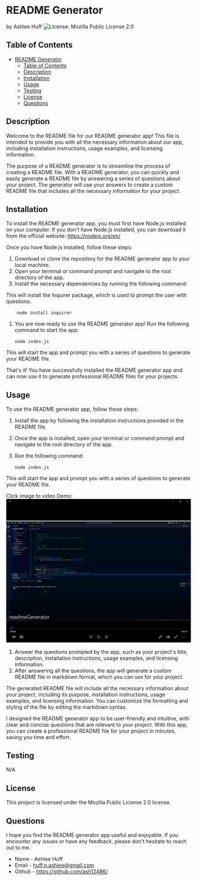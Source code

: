 
# README Generator

by Ashlee Huff
![License: Mozilla Public License 2.0](https://img.shields.io/badge/License-Mozilla_Public-blue.svg)

## Table of Contents
- [README Generator](#readme-generator)
  - [Table of Contents](#table-of-contents)
  - [Description](#description)
  - [Installation](#installation)
  - [Usage](#usage)
  - [Testing](#testing)
  - [License](#license)
  - [Questions](#questions)

## Description
Welcome to the README file for our README generator app! This file is intended to provide you with all the necessary information about our app, including installation instructions, usage examples, and licensing information.

The purpose of a README generator is to streamline the process of creating a README file. With a README generator, you can quickly and easily generate a README file by answering a series of questions about your project. The generator will use your answers to create a custom README file that includes all the necessary information for your project.

## Installation
To install the README generator app, you must first have Node.js installed on your computer. If you don't have Node.js installed, you can download it from the official website: https://nodejs.org/en/

Once you have Node.js installed, follow these steps:
1. Download or clone the repository for the README generator app to your local machine.
2. Open your terminal or command prompt and navigate to the root directory of the app.
3. Install the necessary dependencies by running the following command:

This will install the Inquirer package, which is used to prompt the user with questions.

```
    node install inquirer
```

1. You are now ready to use the README generator app! Run the following command to start the app:

    ```
    node index.js
    ```

This will start the app and prompt you with a series of questions to generate your README file.

That's it! You have successfully installed the README generator app and can now use it to generate professional README files for your projects.

## Usage
To use the README generator app, follow these steps:

1. Install the app by following the installation instructions provided in the README file.
2. Once the app is installed, open your terminal or command prompt and navigate to the root directory of the app.
3. Run the following command:

    ```
    node index.js
    ```

This will start the app and prompt you with a series of questions to generate your README file.

Click image to video Demo:
[![Demo](utils/images/Screenshot.png)](https://drive.google.com/file/d/1b5Rc46Of7vmSRHazlWtb4-CNc58J2hEE/view?usp=share_link)

1. Answer the questions prompted by the app, such as your project's title, description, installation instructions, usage examples, and licensing information.
2. After answering all the questions, the app will generate a custom README file in markdown format, which you can use for your project.

The generated README file will include all the necessary information about your project, including its purpose, installation instructions, usage examples, and licensing information. You can customize the formatting and styling of the file by editing the markdown syntax.

I designed the README generator app to be user-friendly and intuitive, with clear and concise questions that are relevant to your project. With this app, you can create a professional README file for your project in minutes, saving you time and effort.


## Testing
N/A

## License

This project is licensed under the Mozilla Public License 2.0 license.


## Questions
I hope you find the README generator app useful and enjoyable. If you encounter any issues or have any feedback, please don't hesitate to reach out to me.    

- Name - Ashlee Huff
- Email - huff.n.ashlee@gmail.com
- Github - https://github.com/ash12486/

